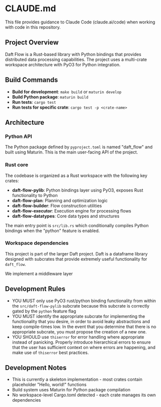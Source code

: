 # CLAUDE.md

This file provides guidance to Claude Code (claude.ai/code) when working with code in this repository.

## Project Overview

Daft Flow is a Rust-based library with Python bindings that provides distributed data processing capabilities. The project uses a multi-crate workspace architecture with PyO3 for Python integration.

## Build Commands

- **Build for development**: `make build` or `maturin develop`
- **Build Python package**: `maturin build`
- **Run tests**: `cargo test`
- **Run tests for specific crate**: `cargo test -p <crate-name>`

## Architecture

### Python API

The Python package defined by `pyproject.toml` is named "daft_flow" and built using Maturin. This is the main user-facing API of the project.

### Rust core

The codebase is organized as a Rust workspace with the following key crates:

- **daft-flow-pylib**: Python bindings layer using PyO3, exposes Rust functionality to Python
- **daft-flow-plan**: Planning and optimization logic
- **daft-flow-builder**: Flow construction utilities
- **daft-flow-executor**: Execution engine for processing flows
- **daft-flow-datatypes**: Core data types and structures

The main entry point is `src/lib.rs` which conditionally compiles Python bindings when the "python" feature is enabled.

### Workspace dependencies

This project is part of the larger Daft project. Daft is a dataframe library designed with subcrates that provide extremely useful functionality for `daft_flow`.

We implement a middleware layer

## Development Rules

- YOU MUST only use PyO3 rust/python binding functionality from within the `src/daft-flow-pylib` subcrate because this subcrate is correctly gated by the `python` feature flag
- YOU MUST identify the appropriate subcrate for implementing the functionality that you desire, in order to avoid leaky abstractions and keep compile-times low. In the event that you determine that there is no appropriate subcrate, you must propose the creation of a new one.
- YOU SHOULD use `thiserror` for error handling where appropriate instead of panicking. Properly introduce hierarchical errors to ensure that the user has sufficient context on where errors are happening, and make use of `thiserror` best practices.

## Development Notes

- This is currently a skeleton implementation - most crates contain placeholder "Hello, world!" functions
- Build system uses Maturin for Python package compilation
- No workspace-level Cargo.toml detected - each crate manages its own dependencies
